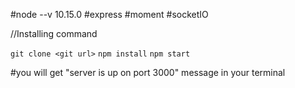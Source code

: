 #node --v 10.15.0
#express
#moment
#socketIO

//Installing command

`git clone <git url>`
`npm install`
`npm start`

#you will get "server is up on port 3000" message in your terminal

